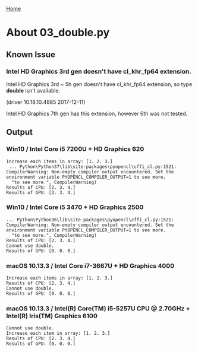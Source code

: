 [Home](../../../#overview)

# About 03_double.py

## Known Issue

### Intel HD Graphics 3rd gen doesn't have cl_khr_fp64 extension.

Intel HD Graphics 3rd ~ 5h gen doesn't have cl_khr_fp64 extension, so type **double** isn't available.

(driver 10.18.10.4885 2017-12-11)

Intel HD Graphics 7th gen has this extension, however 6th was not tested.

## Output

### Win10 / Intel Core i5 7200U + HD Graphics 620

```
Increase each items in array: [1. 2. 3.]
 ... Python\Python37\lib\site-packages\pyopencl\cffi_cl.py:1521: CompilerWarning: Non-empty compiler output encountered. Set the environment variable PYOPENCL_COMPILER_OUTPUT=1 to see more.
  "to see more.", CompilerWarning)
Results of CPU: [2. 3. 4.]
Results of GPU: [2. 3. 4.]
```

### Win10 / Intel Core i5 3470 + HD Graphics 2500

```
... Python\Python36\lib\site-packages\pyopencl\cffi_cl.py:1521: CompilerWarning: Non-empty compiler output encountered. Set the environment variable PYOPENCL_COMPILER_OUTPUT=1 to see more.
  "to see more.", CompilerWarning)
Results of CPU: [2. 3. 4.]
Cannot use double.
Results of GPU: [0. 0. 0.]
```

### macOS 10.13.3 / Intel Core i7-3667U + HD Graphics 4000

```
Increase each items in array: [1. 2. 3.]
Results of CPU: [2. 3. 4.]
Cannot use double.
Results of GPU: [0. 0. 0.]
```

### macOS 10.13.3 / Intel(R) Core(TM) i5-5257U CPU @ 2.70GHz + Intel(R) Iris(TM) Graphics 6100

```
Cannot use double.
Increase each item in array: [1. 2. 3.]
Results of CPU: [2. 3. 4.]
Results of GPU: [0. 0. 0.]
```
